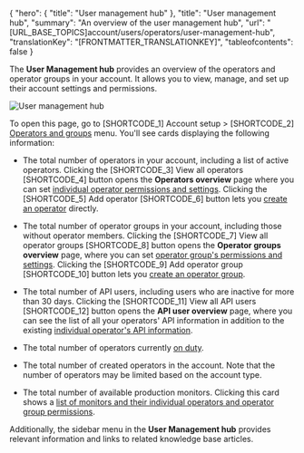 {
  "hero": {
    "title": "User management hub"
  },
  "title": "User management hub",
  "summary": "An overview of the user management hub",
  "url": "[URL_BASE_TOPICS]account/users/operators/user-management-hub",
  "translationKey": "[FRONTMATTER_TRANSLATIONKEY]",
  "tableofcontents": false
}

The **User Management hub** provides an overview of the operators and operator groups in your account. It allows you to view, manage, and set up their account settings and permissions.

![User management hub]([LINK_URL_1])

To open this page, go to [SHORTCODE_1] Account setup > [SHORTCODE_2] [Operators and groups]([LINK_URL_2]) menu. You'll see cards displaying the following information:

- The total number of operators in your account, including a list of active operators. Clicking the [SHORTCODE_3] View all operators [SHORTCODE_4] button opens the **Operators overview** page where you can set [individual operator permissions and settings]([LINK_URL_3]). Clicking the [SHORTCODE_5] Add operator [SHORTCODE_6] button lets you [create an operator]([LINK_URL_4]) directly.

- The total number of operator groups in your account, including those without operator members. Clicking the [SHORTCODE_7] View all operator groups [SHORTCODE_8] button opens the **Operator groups overview** page, where you can set [operator group's permissions and settings]([LINK_URL_5]). Clicking the [SHORTCODE_9] Add operator group [SHORTCODE_10] button lets you [create an operator group]([LINK_URL_6]).

- The total number of API users, including users who are inactive for more than 30 days. Clicking the [SHORTCODE_11] View all API users [SHORTCODE_12] button opens the **API user overview** page, where you can see the list of all your operators' API information in addition to the existing
[individual operator's API information]([LINK_URL_7]).

- The total number of operators currently [on duty]([LINK_URL_8]).

- The total number of created operators in the account. Note that the number of operators may be limited based on the account type.

- The total number of available production monitors. Clicking this card shows a [list of monitors and their individual operators and operator group permissions]([LINK_URL_9]).

Additionally, the sidebar menu in the **User Management hub** provides relevant information and links to related knowledge base articles.